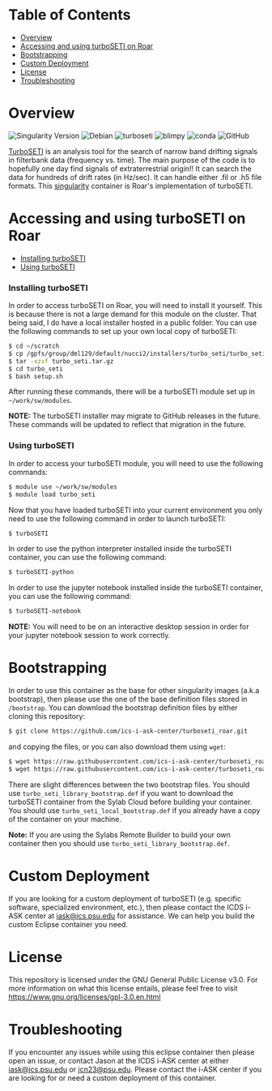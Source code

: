 # Table of Contents

* [Overview](#Overview)
* [Accessing and using turboSETI on Roar](#accessing-and-using-turboseti-on-roar)
* [Bootstrapping](#bootstrapping)
* [Custom Deployment](#custom-deployment)
* [License](#license)
* [Troubleshooting](#troubleshooting)

# Overview

![Singularity Version](https://img.shields.io/badge/singularity-3.5.2-informational)
![Debian](https://img.shields.io/badge/image%20base-debian%209%20(Stretch)-important)
![turboseti](https://img.shields.io/badge/turboSETI-2.0.0-blue)
![blimpy](https://img.shields.io/badge/blimpy-2.0.2-blue)
![conda](https://img.shields.io/badge/conda-v4.9.0-blue)
![GitHub](https://img.shields.io/github/license/ics-i-ask-center/turboseti_roar)

[TurboSETI](https://github.com/UCBerkeleySETI/turbo_seti) is an analysis tool for the search of narrow band 
drifting signals in filterbank data (frequency vs. time). The main 
purpose of the code is to hopefully one day find signals of 
extraterrestrial origin!! It can search the data for hundreds of drift 
rates (in Hz/sec). It can handle either .fil or .h5 file formats. This [singularity](https://sylabs.io/) container is Roar's implementation of turboSETI.

# Accessing and using turboSETI on Roar

* [Installing turboSETI](#installing-turboseti)
* [Using turboSETI](#using-turboseti)

### Installing turboSETI

In order to access turboSETI on Roar, you will need to install it yourself. This is because there is not a large demand for this module on the cluster. That being said, I do have a local installer hosted in a public folder. You can use the following commands to set up your own local copy of turboSETI:

```bash
$ cd ~/scratch
$ cp /gpfs/group/dml129/default/nucci2/installers/turbo_seti/turbo_seti.tar.gz turbo_seti.tar.gz
$ tar -xzvf turbo_seti.tar.gz
$ cd turbo_seti
$ bash setup.sh
```

After running these commands, there will be a turboSETI module set up in `~/work/sw/modules`.

**NOTE:** The turboSETI installer may migrate to GitHub releases in the future. These commands will be updated to reflect that migration in the future.

### Using turboSETI

In order to access your turboSETI module, you will need to use the following commands:

```bash
$ module use ~/work/sw/modules
$ module load turbo_seti
```

Now that you have loaded turboSETI into your current environment you only need to use the following command in order to launch turboSETI:

```bash
$ turboSETI
```

In order to use the python interpreter installed inside the turboSETI container, you can use the following command:

```bash
$ turboSETI-python
```

In order to use the jupyter notebook installed inside the turboSETI container, you can use the following command:

```bash
$ turboSETI-notebook
```

**NOTE:** You will need to be on an interactive desktop session in order for your jupyter notebook session to work correctly.

# Bootstrapping
In order to use this container as the base for other singularity images (a.k.a bootstrap), then please use the one of the base definition files stored in `/bootstrap`. You can download the bootstrap definition files by either cloning this repository:

```bash
$ git clone https://github.com/ics-i-ask-center/turboseti_roar.git
```

and copying the files, or you can also download them using `wget`:

```bash
$ wget https://raw.githubusercontent.com/ics-i-ask-center/turboseti_roar/master/bootstrap/turbo_seti_library_bootstrap.def
$ wget https://raw.githubusercontent.com/ics-i-ask-center/turboseti_roar/master/bootstrap/turbo_seti_local_bootstrap.def
```

There are slight differences between the two bootstrap files. You should use `turbo_seti_library_bootstrap.def` if you want to download the turboSETI container from the Sylab Cloud before building your container. You should use `turbo_seti_local_bootstrap.def` if you already have a copy of the container on your machine.

**Note:** If you are using the Sylabs Remote Builder to build your own container then you should use `turbo_seti_library_bootstrap.def`.

# Custom Deployment
If you are looking for a custom deployment of turboSETI (e.g. specific software, specialized environment, etc.), then please contact the ICDS i-ASK center at iask@ics.psu.edu for assistance. We can help you build the custom Eclipse container you need.

# License
This repository is licensed under the GNU General Public License v3.0. 
For more information on what this license entails, please feel free to 
visit https://www.gnu.org/licenses/gpl-3.0.en.html

# Troubleshooting
If you encounter any issues while using this eclipse container then please open an issue, or contact Jason at the ICDS i-ASK center at either iask@ics.psu.edu or jcn23@psu.edu. Please contact the i-ASK center if you are looking for or need a custom deployment of this container.
